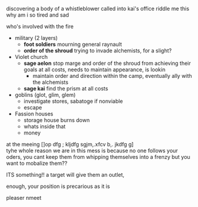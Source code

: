 
discovering a body of a whistleblower 
called into kai's office 
 riddle me this why am i so tired and sad

who's involved with the fire
- military (2 layers)
	- **foot soldiers** mourning general raynault
	- **order of the shroud** trying to invade alchemists, for a slight?
- Violet church
	- **sage aelon** stop marge and order of the shroud from achieving their goals at all costs, needs to maintain appearance, is lookin 
		- maintain order and direction within the camp, eventually ally with the alchemists
	- **sage kai** find the prism at all costs 
- goblins (glot, glim, glem)
	- investigate stores, sabatoge if nonviable 
	- escape 
- Fassion houses
	- storage house burns down
	- whats inside that 
	- money


at the meeing []op dfg ; kljdfg sgjm,.xfcv b,. jkdfg g]\
tyhe whole reason we are in this mess is because no one follows your oders, you cant keep them from whipping themselves into a frenzy but you want to mobalize them??

ITS something!! a target will give them an outlet,

enough, your position is precarious as it is





pleaser nmeet